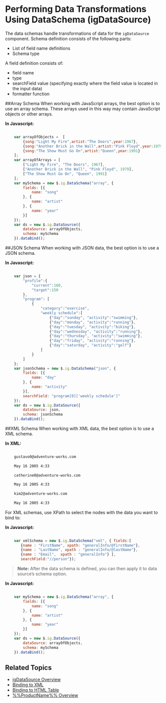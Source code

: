 <!--
|metadata|
{
    "fileName": "igdatasource-using-dataschema",
    "controlName": "igDataSource",
    "tags": ["Data Binding","Sample Data Source"]
}
|metadata|
-->

# Performing Data Transformations Using DataSchema (igDataSource)

The data schemas handle transformations of data for the `igDataSource` component. Schema definition consists of the following parts:

-   List of field name definitions
-   Schema type

A field definition consists of:

-   field name
-   type
-   searchField value (specifying exactly where the field value is located in the input data)
-   formatter function

##Array Schema
 When working with JavaScript arrays, the best option is to use an array schema. These arrays used in this way may contain JavaScript objects or other arrays.

**In Javascript:**

```js

	var arrayOfObjects =  [
	    {song:"Light My Fire",artist:"The Doors",year:1967},
	    {song:"Another Brick in the Wall",artist:"Pink Floyd",year:1979},
	    {song:"The Show Must Go On",artist:"Queen",year:1991}
	];
	var arrayOfArrays = [
	    ["Light My Fire", "The Doors", 1967],
	    ["Another Brick in the Wall", "Pink Floyd", 1979],
	    ["The Show Must Go On", "Queen", 1991]
	];
    var mySchema = new $.ig.DataSchema("array", {
        fields: [{
            name: "song"
        }, {
            name: "artist"
        }, {
            name: "year"
        }]
    });
    var ds = new $.ig.DataSource({
        dataSource: arrayOfObjects,
        schema: mySchema
    }).dataBind();
```



##JSON Schema 
When working with JSON data, the best option is to use a JSON schema.

**In Javascript:**

```js

	var json = {
	    "profile":{
	        "current":160,
	        "target":150
	    },
	    "program": [
	        {
	            "category":"exercise",
	            "weekly schedule":[
	                {"day":"sunday", "activity":"swimming"},
	                {"day":"monday", "activity":"running"},
	                {"day":"tuesday", "activity":"biking"},
	                {"day":"wednesday", "activity":"running"},
	                {"day":"thursday", "activity":"swimming"},
	                {"day":"friday", "activity":"running"},
	                {"day":"saturday", "activity":"golf"}
	            ]
	        }
	    ]
	};
	var jsonSchema = new $.ig.DataSchema("json", {
	    fields: [{
	        name: "day"
	    }, {
	        name: "activity"
	    }],
	    searchField: "program[0]['weekly schedule']"
	});
	var ds = new $.ig.DataSource({
	    dataSource: json,
	    schema: jsonSchema
	}).dataBind();

```



##XML Schema
When working with XML data, the best option is to use a XML schema.

**In XML:**
```xml

	gustavo0@adventure-works.com
	
	May 16 2005 4:33
	
	catherine0@adventure-works.com
	
	May 16 2005 4:33
	
	kim2@adventure-works.com
	
	May 16 2005 4:33

```
For XML schemas, use XPath to select the nodes with the data you want to bind to:

**In Javascript:**

 ```js

	 var xmlSchema = new $.ig.DataSchema("xml", { fields:[ 
	    {name : "FirstName", xpath: "generalInfo/@firstName"},
	    {name : "LastName", xpath : "generalInfo/@lastName"}, 
	    {name : "Email",  xpath : "generalInfo"} ], 
	    searchField:"//person"}); 

 ```



>**Note:** After the data schema is defined, you can then apply it to data source’s schema option.

**In Javascript:**

```js

	var mySchema = new $.ig.DataSchema("array", {
	    fields: [{
	        name: "song"
	    }, {
	        name: "artist"
	    }, {
	        name: "year"
	    }]
	});
	var ds = new $.ig.DataSource({
	    dataSource: arrayOfObjects,
	    schema: mySchema
	}).dataBind();

```

## Related Topics
-   [igDataSource Overview](igDataSource-igDataSource-Overview.html)
-   [Binding to XML](igDataSource-Binding-to-XML.html)
-   [Binding to HTML Table](igDataSource-Binding-to-HTML-Table-Data.html)
-   [%%ProductName%% Overview](NetAdvantage-for-jQuery-Overview.html)

 

 


